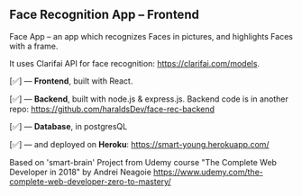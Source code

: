 ## Face Recognition App – Frontend

Face App – an app which recognizes Faces in pictures, and highlights Faces with a frame. 

It uses Clarifai API for face recognition: https://clarifai.com/models.

[✅] –– **Frontend**, built with React.

[✅] –– **Backend**, built with node.js & express.js. Backend code is in another repo: https://github.com/haraldsDev/face-rec-backend

[✅] –– **Database**, in postgresQL

[✅] –– and deployed on **Heroku**: https://smart-young.herokuapp.com/

Based on 'smart-brain' Project from Udemy course "The Complete Web Developer in 2018" by Andrei Neagoie https://www.udemy.com/the-complete-web-developer-zero-to-mastery/ 
